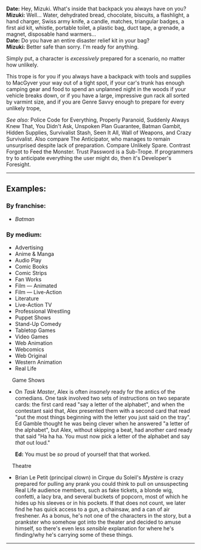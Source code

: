 **Date:** Hey, Mizuki. What's inside that backpack you always have on you?  
**Mizuki:** Well... Water, dehydrated bread, chocolate, biscuits, a flashlight, a hand charger, Swiss army knife, a candle, matches, triangular badges, a first aid kit, whistle, portable toilet, a plastic bag, duct tape, a grenade, a magnet, disposable hand warmers...  
**Date:** Do you have an entire disaster relief kit in your bag?  
**Mizuki:** Better safe than sorry. I'm ready for anything.

Simply put, a character is _excessively_ prepared for a scenario, no matter how unlikely.

This trope is for you if you always have a backpack with tools and supplies to MacGyver your way out of a tight spot, if your car's trunk has enough camping gear and food to spend an unplanned night in the woods if your vehicle breaks down, or if you have a large, impressive gun rack all sorted by varmint size, and if you are Genre Savvy enough to prepare for every unlikely trope,

_See also:_ Police Code for Everything, Properly Paranoid, Suddenly Always Knew That, You Didn't Ask, Unspoken Plan Guarantee, Batman Gambit, Hidden Supplies, Survivalist Stash, Seen It All, Wall of Weapons, and Crazy Survivalist. Also compare The Anticipator, who manages to remain unsurprised despite lack of preparation. Compare Unlikely Spare. Contrast Forgot to Feed the Monster. Trust Password is a Sub-Trope. If programmers try to anticipate everything the user might do, then it's Developer's Foresight.

___

## Examples:

### By franchise:

-   _Batman_

### By medium:

-   Advertising
-   Anime & Manga
-   Audio Play
-   Comic Books
-   Comic Strips
-   Fan Works
-   Film — Animated
-   Film — Live-Action
-   Literature
-   Live-Action TV
-   Professional Wrestling
-   Puppet Shows
-   Stand-Up Comedy
-   Tabletop Games
-   Video Games
-   Web Animation
-   Webcomics
-   Web Original
-   Western Animation
-   Real Life

    Game Shows 

-   On _Task Master_, Alex is often _insanely_ ready for the antics of the comedians. One task involved two sets of instructions on two separate cards: the first card read "say a letter of the alphabet", and when the contestant said that, Alex presented them with a second card that read "put the most things beginning with the letter you just said on the tray". Ed Gamble thought he was being clever when he answered "a letter of the alphabet", but Alex, without skipping a beat, had another card ready that said "Ha ha ha. You must now pick a letter of the alphabet and say _that_ out loud."
    
    **Ed:** You must be _so_ proud of yourself that that worked.
    

    Theatre 

-   Brian Le Petit (principal clown) in Cirque du Soleil's _Mystère_ is crazy prepared for pulling any prank you could think to pull on unsuspecting Real Life audience members, such as fake tickets, a blonde wig, confetti, a lacy bra, and several buckets of popcorn, most of which he hides up his sleeves or in his pockets. If that does not count, we later find he has quick access to a gun, a chainsaw, and a can of air freshener. As a bonus, he's not one of the characters in the story, but a prankster who somehow got into the theater and decided to amuse himself, so there's even less _sensible_ explanation for where he's finding/why he's carrying some of these things.

___